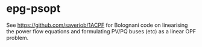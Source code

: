 # epg-psopt

See https://github.com/saveriob/1ACPF for Bolognani code on linearising the power flow 
equations and formulating PV/PQ buses (etc) as a linear OPF problem. 
